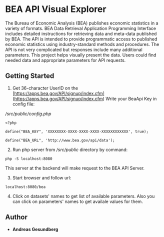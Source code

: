 # BEA API Visual Explorer

The Bureau of Economic Analysis (BEA) publishes economic statistics in a
variety of formats. BEA Data Retrieval Application Programming Interface
includes detailed instructions for retrieving data and meta-data published 
by BEA. The API is intended to provide programmatic access to
published economic statistics using industry-standard methods and procedures.
The API is not very complicated but responses include many additional parameters.
This project helps visually present the data. Users could find needed data and
appropriate parameters for API requests.


## Getting Started

1) Get 36-character UserID on the [https://apps.bea.gov/API/signup/index.cfm] (https://apps.bea.gov/API/signup/index.cfm)
Write your BeaApi Key in config file:

*/src/public/config.php*

```
<?php

define("BEA_KEY", 'XXXXXXXX-XXXX-XXXX-XXXX-XXXXXXXXXXXX', true);

define("BEA_URL", 'http://www.bea.gov/api/data');
```

2) Run php server from */src/public* directory by command:

```
php -S localhost:8080
```
This server at the backend will make request to the BEA API Server.

3) Start browser and follow url:

```
localhost:8080/bea
```

4) Click on datasets' names to get list of available parameters. Also you can
click on parameters' names to get availale values for them.



## Author

* **Andreas Gesundberg**
